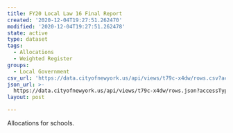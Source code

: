 ```yaml
---
title: FY20 Local Law 16 Final Report
created: '2020-12-04T19:27:51.262470'
modified: '2020-12-04T19:27:51.262478'
state: active
type: dataset
tags:
  - Allocations
  - Weighted Register
groups:
  - Local Government
csv_url: 'https://data.cityofnewyork.us/api/views/t79c-x4dw/rows.csv?accessType=DOWNLOAD'
json_url: >-
  https://data.cityofnewyork.us/api/views/t79c-x4dw/rows.json?accessType=DOWNLOAD
layout: post

---
```

Allocations for schools.
